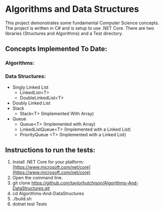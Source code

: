 # Algorithms and Data Structures

This project demonstrates some fundamental Computer Science concepts. The project is written in C# and is setup to use .NET Core. There are two libraries (Structures and Algorithms) and a Test directory.

## Concepts Implemented To Date: 
### Algorithms:

### Data Structures:
 - Singly Linked List
    - LinkedList&lt;T&gt;
    - DoubleLinkedList&lt;T&gt;
 - Doubly Linked List
 - Stack
    - Stack&lt;T&gt; (Implemented With Array)
 - Queue
    - Queue&lt;T&gt; (Implemented with Array)
    - LinkedListQueue&lt;T&gt; (Implemented with a Linked List)
    - PriorityQueue &lt;T&gt; (Implemented with a Linked List)

## Instructions to run the tests:
1. Install .NET Core for your platform: [https://www.microsoft.com/net/core](https://www.microsoft.com/net/core)
2. Open the command line.
3. git clone https://github.com/taylorhutchison/Algorithms-And-DataStructures.git
4. cd Algorithms-And-DataStructures
5. ./build.sh
6. dotnet test Tests 
